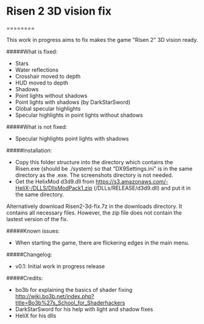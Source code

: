 # Risen 2 3D vision fix
========

This work in progress aims to fix makes the game "Risen 2" 3D vision ready.

#####What is fixed:
- Stars
- Water reflections
- Crosshair moved to depth
- HUD moved to depth
- Shadows
- Point lights without shadows
- Point lights with shadows (by DarkStarSword)
- Global specular highlights
- Specular highlights in point lights without shadows

#####What is not fixed:
- Specular highlights point lights with shadows

#####Installation:
- Copy this folder structure into the directory which contains the Risen.exe (should be ./system) so that "DX9Settings.ini" is in the same directory as the .exe. The screenshots directory is not needed.
- Get the HelixMod d3d9.dll from https://s3.amazonaws.com/-HeliX-/DLLS/DllsModPack1.zip (/DLLs/RELEASE/d3d9.dll) and put it in the same directory.

Alternatively download Risen2-3d-fix.7z in the downloads directory. It contains all necessary files.
However, the zip file does not contain the lastest version of the fix.

#####Known issues:
- When starting the game, there are flickering edges in the main menu.

#####Changelog:
- v0.1: Initial work in progress release

#####Credits:
- bo3b for explaining the basics of shader fixing
  http://wiki.bo3b.net/index.php?title=Bo3b%27s_School_for_Shaderhackers
- DarkStarSword for his help with light and shadow fixes
- HeliX for his dlls
